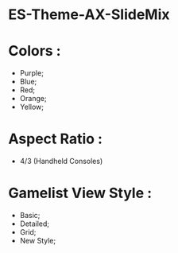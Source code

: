 # ES-Theme-AX-SlideMix

# Colors :
- Purple;
- Blue;
- Red;
- Orange;
- Yellow;

# Aspect Ratio :
- 4/3 (Handheld Consoles)
  
# Gamelist View Style :
- Basic;
- Detailed;
- Grid;
- New Style;

